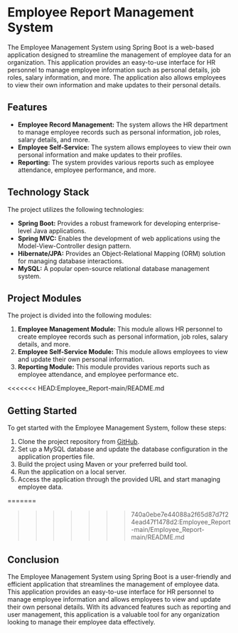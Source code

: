 # Employee Report Management System

The Employee Management System using Spring Boot is a web-based application designed to streamline the management of employee data for an organization. This application provides an easy-to-use interface for HR personnel to manage employee information such as personal details, job roles, salary information, and more. The application also allows employees to view their own information and make updates to their personal details.

## Features

- **Employee Record Management:** The system allows the HR department to manage employee records such as personal information, job roles, salary details, and more.
- **Employee Self-Service:** The system allows employees to view their own personal information and make updates to their profiles.
- **Reporting:** The system provides various reports such as employee attendance, employee performance, and more.

## Technology Stack

The project utilizes the following technologies:

- **Spring Boot:** Provides a robust framework for developing enterprise-level Java applications.
- **Spring MVC:** Enables the development of web applications using the Model-View-Controller design pattern.
- **Hibernate/JPA:** Provides an Object-Relational Mapping (ORM) solution for managing database interactions.
- **MySQL:** A popular open-source relational database management system.

## Project Modules

The project is divided into the following modules:

1. **Employee Management Module:** This module allows HR personnel to create employee records such as personal information, job roles, salary details, and more.
2. **Employee Self-Service Module:** This module allows employees to view and update their own personal information.
3. **Reporting Module:** This module provides various reports such as employee attendance, and employee performance etc.

<<<<<<< HEAD:Employee_Report-main/README.md
## Getting Started

To get started with the Employee Management System, follow these steps:

1. Clone the project repository from [GitHub](https://github.com/satyam1459/Employee_Report).
2. Set up a MySQL database and update the database configuration in the application properties file.
3. Build the project using Maven or your preferred build tool.
4. Run the application on a local server.
5. Access the application through the provided URL and start managing employee data.

=======
>>>>>>> 740a0ebe7e44088a2f65d87d7f24ead47f1478d2:Employee_Report-main/Employee_Report-main/README.md
## Conclusion

The Employee Management System using Spring Boot is a user-friendly and efficient application that streamlines the management of employee data. This application provides an easy-to-use interface for HR personnel to manage employee information and allows employees to view and update their own personal details. With its advanced features such as reporting and user management, this application is a valuable tool for any organization looking to manage their employee data effectively.
